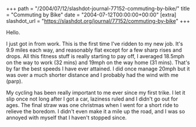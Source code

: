 +++
path = "/2004/07/12/slashdot-journal-77152-commuting-by-bike/"
title = "Commuting by Bike"
date = "2004-07-12T00:00:00+00:00"
[extra]
slashdot_url = "https://slashdot.org/journal/77152/commuting-by-bike"
+++

<p>Hello.</p>
<p>I just got in from work. This is the first time I've ridden to my new job. It's 9.9 miles each way, and reasonably flat except for a few sharp rises and drops. All this fitness stuff is really starting to pay off, I averaged 18.5mph on the way to work (32 mins) and 19mph on the way home (31 mins). That's by far the best speeds I have ever attained. I did once manage 20mph but it was over a much shorter distance and I probably had the wind with me (parp).</p>
<p>My cycling has been really important to me ever since my first trike. I let it slip once not long after I got a car, laziness ruled and I didn't go out for ages. The final straw was one christmas when I went for a short ride to relieve the boredom. I didn't even make it a mile up the road, and I was so annoyed with myself that I haven't stopped since.</p>

